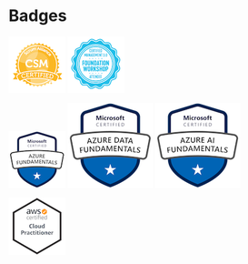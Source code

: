 # Badges

[![Certified ScrumMaster® (CSM®)][1.1]][1]
[![Certified Management 3.0 Foundation Workshop Attendee][1.2]][2]


[![Microsoft Certified: Azure Fundamentals][2.1]][3]
[![Microsoft Certified: Azure Data Fundamentals][2.2]][5]
[![Microsoft Certified: Azure AI Fundamentals][2.3]][6]


[![AWS Certified: Cloud Practitioner][3.1]][4]

[1]: http://bcert.me/sxendphet
[2]: ./cm30fwa.pdf
[3]: https://www.youracclaim.com/badges/50625fa1-dafa-40ee-999f-fa5012c9d2d0
[4]: https://www.youracclaim.com/badges/9bc82cfc-2a9f-43f3-8cd7-7b8496f1106f
[5]: https://www.youracclaim.com/badges/?
[6]: https://www.youracclaim.com/badges/?

[1.1]: sacsm.png
[1.2]: cm30fwa.png
[2.1]: az-900.png
[2.2]: dp-900.png
[2.3]: ai-900.png
[3.1]: clf-c01.png
